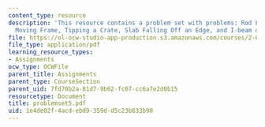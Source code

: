 ```yaml
---
content_type: resource
description: 'This resource contains a problem set with problems: Rod Leaning on a
  Moving Frame, Tipping a Crate, Slab Falling Off an Edge, and I-beam on a Hinge.'
file: https://ol-ocw-studio-app-production.s3.amazonaws.com/courses/2-003j-dynamics-and-control-i-spring-2007/1e4de02f4acdebd9359dd5c23b833b90_problemset5.pdf
file_type: application/pdf
learning_resource_types:
- Assignments
ocw_type: OCWFile
parent_title: Assignments
parent_type: CourseSection
parent_uid: 7fd70b2a-81d7-9b62-fc07-cc6a7e2d0b15
resourcetype: Document
title: problemset5.pdf
uid: 1e4de02f-4acd-ebd9-359d-d5c23b833b90
---
```

